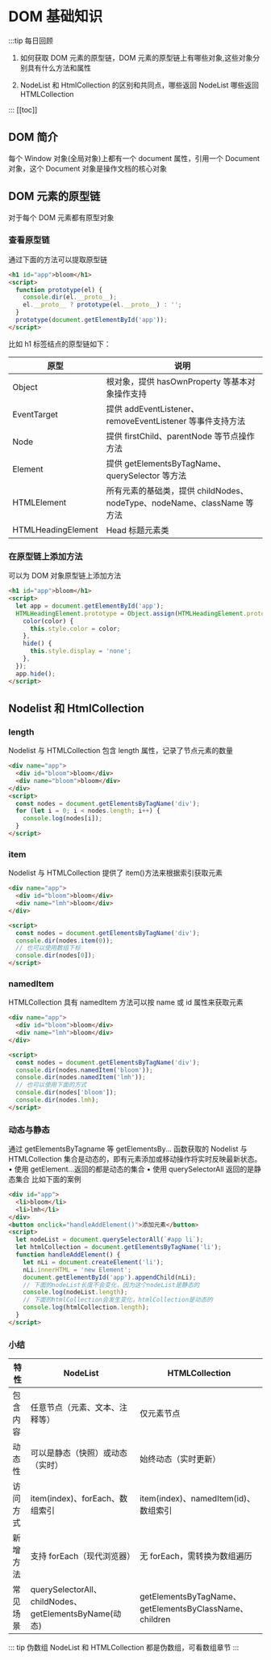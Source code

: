 # DOM 基础知识

:::tip 每日回顾

1. 如何获取 DOM 元素的原型链，DOM 元素的原型链上有哪些对象,这些对象分别具有什么方法和属性

2. NodeList 和 HtmlCollection 的区别和共同点，哪些返回 NodeList 哪些返回 HTMLCollection

:::
[[toc]]

## DOM 简介

每个 Window 对象(全局对象)上都有一个 document 属性，引用一个 Document 对象，这个 Document 对象是操作文档的核心对象

## DOM 元素的原型链

对于每个 DOM 元素都有原型对象

### 查看原型链

通过下面的方法可以提取原型链

```html
<h1 id="app">bloom</h1>
<script>
  function prototype(el) {
    console.dir(el.__proto__);
    el.__proto__ ? prototype(el.__proto__) : '';
  }
  prototype(document.getElementById('app'));
</script>
```

比如 h1 标签结点的原型链如下：

| 原型               | 说明                                                                    |
| ------------------ | ----------------------------------------------------------------------- |
| Object             | 根对象，提供 hasOwnProperty 等基本对象操作支持                          |
| EventTarget        | 提供 addEventListener、removeEventListener 等事件支持方法               |
| Node               | 提供 firstChild、parentNode 等节点操作方法                              |
| Element            | 提供 getElementsByTagName、querySelector 等方法                         |
| HTMLElement        | 所有元素的基础类，提供 childNodes、nodeType、nodeName、className 等方法 |
| HTMLHeadingElement | Head 标题元素类                                                         |

### 在原型链上添加方法

可以为 DOM 对象原型链上添加方法

```html
<h1 id="app">bloom</h1>
<script>
  let app = document.getElementById('app');
  HTMLHeadingElement.prototype = Object.assign(HTMLHeadingElement.prototype, {
    color(color) {
      this.style.color = color;
    },
    hide() {
      this.style.display = 'none';
    },
  });
  app.hide();
</script>
```

## Nodelist 和 HtmlCollection

### length

Nodelist 与 HTMLCollection 包含 length 属性，记录了节点元素的数量

```html
<div name="app">
  <div id="bloom">bloom</div>
  <div name="bloom">bloom</div>
</div>
<script>
  const nodes = document.getElementsByTagName('div');
  for (let i = 0; i < nodes.length; i++) {
    console.log(nodes[i]);
  }
</script>
```

### item

Nodelist 与 HTMLCollection 提供了 item()方法来根据索引获取元素

```html
<div name="app">
  <div id="bloom">bloom</div>
  <div name="lmh">bloom</div>
</div>

<script>
  const nodes = document.getElementsByTagName('div');
  console.dir(nodes.item(0));
  // 也可以使用数组下标
  console.dir(nodes[0]);
</script>
```

### namedItem

HTMLCollection 具有 namedItem 方法可以按 name 或 id 属性来获取元素

```html
<div name="app">
  <div id="bloom">bloom</div>
  <div name="lmh">bloom</div>
</div>

<script>
  const nodes = document.getElementsByTagName('div');
  console.dir(nodes.namedItem('bloom'));
  console.dir(nodes.namedItem('lmh'));
  // 也可以使用下面的方式
  console.dir(nodes['bloom']);
  console.dir(nodes.lmh);
</script>
```

### 动态与静态

通过 getElementsByTagname 等 getElementsBy... 函数获取的 Nodelist 与 HTMLCollection 集合是动态的，即有元素添加或移动操作将实时反映最新状态。
• 使用 getElement...返回的都是动态的集合
• 使用 querySelectorAll 返回的是静态集合
比如下面的案例

```html
<div id="app">
  <li>bloom</li>
  <li>lmh</li>
</div>
<button onclick="handleAddElement()">添加元素</button>
<script>
  let nodeList = document.querySelectorAll(`#app li`);
  let htmlCollection = document.getElementsByTagName('li');
  function handleAddElement() {
    let nLi = document.createElement('li');
    nLi.innerHTML = 'new Element';
    document.getElementById('app').appendChild(nLi);
    // 下面的nodeList长度不会变化，因为这个nodeList是静态的
    console.log(nodeList.length);
    // 下面的htmlCollection会发生变化，htmlCollection是动态的
    console.log(htmlCollection.length);
  }
</script>
```

### 小结

| 特性     | NodeList                                              | HTMLCollection                                         |
| -------- | ----------------------------------------------------- | ------------------------------------------------------ |
| 包含内容 | 任意节点（元素、文本、注释等）                        | 仅元素节点                                             |
| 动态性   | 可以是静态（快照）或动态（实时）                      | 始终动态（实时更新）                                   |
| 访问方式 | item(index)、forEach、数组索引                        | item(index)、namedItem(id)、数组索引                   |
| 新增方法 | 支持 forEach（现代浏览器）                            | 无 forEach，需转换为数组遍历                           |
| 常见场景 | querySelectorAll、childNodes、getElementsByName(动态) | getElementsByTagName、getElementsByClassName、children |

::: tip 伪数组
NodeList 和 HTMLCollection 都是伪数组，可看数组章节
:::
